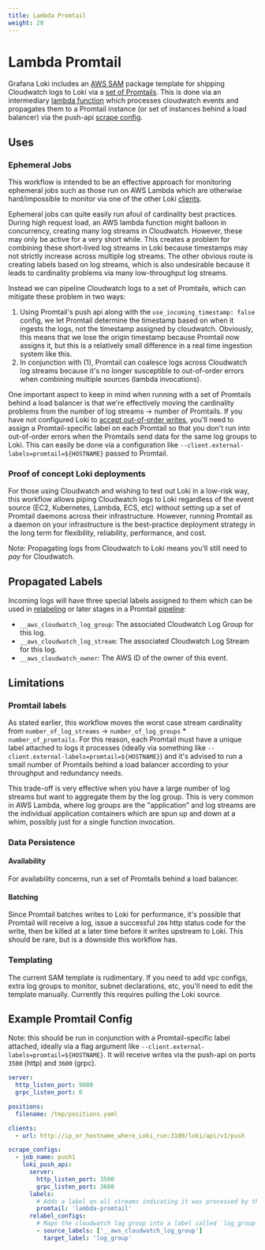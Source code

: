 ```yaml
---
title: Lambda Promtail
weight: 20
---
```

# Lambda Promtail

Grafana Loki includes an [AWS SAM](https://aws.amazon.com/serverless/sam/) package template for shipping Cloudwatch logs to Loki via a [set of Promtails](https://github.com/grafana/loki/tree/master/tools/lambda-promtail). This is done via an intermediary [lambda function](https://aws.amazon.com/lambda/) which processes cloudwatch events and propagates them to a Promtail instance (or set of instances behind a load balancer) via the push-api [scrape config](../promtail/configuration#loki_push_api_config).

## Uses

### Ephemeral Jobs

This workflow is intended to be an effective approach for monitoring ephemeral jobs such as those run on AWS Lambda which are otherwise hard/impossible to monitor via one of the other Loki [clients](../).

Ephemeral jobs can quite easily run afoul of cardinality best practices. During high request load, an AWS lambda function might balloon in concurrency, creating many log streams in Cloudwatch. However, these may only be active for a very short while. This creates a problem for combining these short-lived log streams in Loki because timestamps may not strictly increase across multiple log streams. The other obvious route is creating labels based on log streams, which is also undesirable because it leads to cardinality problems via many low-throughput log streams.

Instead we can pipeline Cloudwatch logs to a set of Promtails, which can mitigate these problem in two ways:

1) Using Promtail's push api along with the `use_incoming_timestamp: false` config, we let Promtail determine the timestamp based on when it ingests the logs, not the timestamp assigned by cloudwatch. Obviously, this means that we lose the origin timestamp because Promtail now assigns it, but this is a relatively small difference in a real time ingestion system like this.
2) In conjunction with (1), Promtail can coalesce logs across  Cloudwatch log streams because it's no longer susceptible to out-of-order errors when combining multiple sources (lambda invocations).

One important aspect to keep in mind when running with a set of Promtails behind a load balancer is that we're effectively moving the cardinality problems from the  number of log streams -> number of Promtails. If you have not configured Loki to [accept out-of-order writes](../../configuration#accept-out-of-order-writes), you'll need to assign a Promtail-specific label on each Promtail so that you don't run into out-of-order errors when the Promtails send data for the same log groups to Loki. This can easily be done via a configuration like `--client.external-labels=promtail=${HOSTNAME}` passed to Promtail.

### Proof of concept Loki deployments

For those using Cloudwatch and wishing to test out Loki in a low-risk way, this workflow allows piping Cloudwatch logs to Loki regardless of the event source (EC2, Kubernetes, Lambda, ECS, etc) without setting up a set of Promtail daemons across their infrastructure. However, running Promtail as a daemon on your infrastructure is the best-practice deployment strategy in the long term for flexibility, reliability, performance, and cost.

Note: Propagating logs from Cloudwatch to Loki means you'll still need to _pay_ for Cloudwatch.

## Propagated Labels

Incoming logs will have three special labels assigned to them which can be used in [relabeling](../promtail/configuration/#relabel_config) or later stages in a Promtail [pipeline](../promtail/pipelines/):

- `__aws_cloudwatch_log_group`: The associated Cloudwatch Log Group for this log.
- `__aws_cloudwatch_log_stream`: The associated Cloudwatch Log Stream for this log.
- `__aws_cloudwatch_owner`: The AWS ID of the owner of this event.

## Limitations

### Promtail labels

As stated earlier, this workflow moves the worst case stream cardinality from `number_of_log_streams` -> `number_of_log_groups` * `number_of_promtails`. For this reason, each Promtail must have a unique label attached to logs it processes (ideally via something like `--client.external-labels=promtail=${HOSTNAME}`) and it's advised to run a small number of Promtails behind a load balancer according to your throughput and redundancy needs. 

This trade-off is very effective when you have a large number of log streams but want to aggregate them by the log group. This is very common in AWS Lambda, where log groups are the "application" and log streams are the individual application containers which are spun up and down at a whim, possibly just for a single function invocation.

### Data Persistence

#### Availability

For availability concerns, run a set of Promtails behind a load balancer.

#### Batching

Since Promtail batches writes to Loki for performance, it's possible that Promtail will receive a log, issue a successful `204` http status code for the write, then be killed at a later time before it writes upstream to Loki. This should be rare, but is a downside this workflow has.

### Templating

The current SAM template is rudimentary. If you need to add vpc configs, extra log groups to monitor, subnet declarations, etc, you'll need to edit the template manually. Currently this requires pulling the Loki source.

## Example Promtail Config

Note: this should be run in conjunction with a Promtail-specific label attached, ideally via a flag argument like `--client.external-labels=promtail=${HOSTNAME}`. It will receive writes via the push-api on ports `3500` (http) and `3600` (grpc).

```yaml
server:
  http_listen_port: 9080
  grpc_listen_port: 0

positions:
  filename: /tmp/positions.yaml

clients:
  - url: http://ip_or_hostname_where_Loki_run:3100/loki/api/v1/push

scrape_configs:
  - job_name: push1
    loki_push_api:
      server:
        http_listen_port: 3500
        grpc_listen_port: 3600
      labels:
        # Adds a label on all streams indicating it was processed by the lambda-promtail workflow.
        promtail: 'lambda-promtail'
      relabel_configs:
        # Maps the cloudwatch log group into a label called `log_group` for use in Loki.
        - source_labels: ['__aws_cloudwatch_log_group']
          target_label: 'log_group'
```
